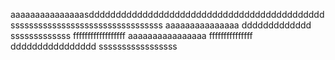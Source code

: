 aaaaaaaaaaaaaaasdddddddddddddddddddddddddddddddddddddddddddd
sssssssssssssssssssssssssssssssss
aaaaaaaaaaaaaaa
ddddddddddddd
sssssssssssss
ffffffffffffffffff
aaaaaaaaaaaaaaaa
fffffffffffffff
dddddddddddddddd
sssssssssssssssss
